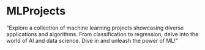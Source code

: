 # MLProjects
"Explore a collection of machine learning projects showcasing diverse applications and algorithms. From classification to regression, delve into the world of AI and data science. Dive in and unleash the power of ML!"
